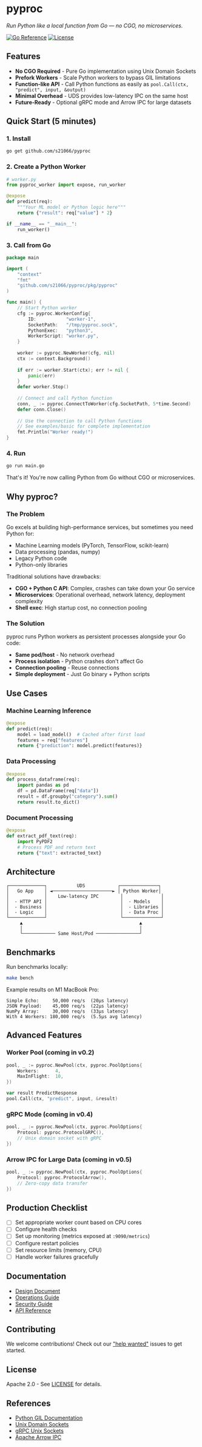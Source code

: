 # pyproc

*Run Python like a local function from Go — no CGO, no microservices.*

[![Go Reference](https://pkg.go.dev/badge/github.com/s21066/pyproc.svg)](https://pkg.go.dev/github.com/s21066/pyproc)
[![License](https://img.shields.io/badge/License-Apache%202.0-blue.svg)](LICENSE)

## Features

- **No CGO Required** - Pure Go implementation using Unix Domain Sockets
- **Prefork Workers** - Scale Python workers to bypass GIL limitations
- **Function-like API** - Call Python functions as easily as `pool.Call(ctx, "predict", input, &output)`
- **Minimal Overhead** - UDS provides low-latency IPC on the same host
- **Future-Ready** - Optional gRPC mode and Arrow IPC for large datasets

## Quick Start (5 minutes)

### 1. Install

```bash
go get github.com/s21066/pyproc
```

### 2. Create a Python Worker

```python
# worker.py
from pyproc_worker import expose, run_worker

@expose
def predict(req):
    """Your ML model or Python logic here"""
    return {"result": req["value"] * 2}

if __name__ == "__main__":
    run_worker()
```

### 3. Call from Go

```go
package main

import (
    "context"
    "fmt"
    "github.com/s21066/pyproc/pkg/pyproc"
)

func main() {
    // Start Python worker
    cfg := pyproc.WorkerConfig{
        ID:           "worker-1",
        SocketPath:   "/tmp/pyproc.sock",
        PythonExec:   "python3",
        WorkerScript: "worker.py",
    }
    
    worker := pyproc.NewWorker(cfg, nil)
    ctx := context.Background()
    
    if err := worker.Start(ctx); err != nil {
        panic(err)
    }
    defer worker.Stop()
    
    // Connect and call Python function
    conn, _ := pyproc.ConnectToWorker(cfg.SocketPath, 5*time.Second)
    defer conn.Close()
    
    // Use the connection to call Python functions
    // See examples/basic for complete implementation
    fmt.Println("Worker ready!")
}
```

### 4. Run

```bash
go run main.go
```

That's it! You're now calling Python from Go without CGO or microservices.

## Why pyproc?

### The Problem

Go excels at building high-performance services, but sometimes you need Python for:
- Machine Learning models (PyTorch, TensorFlow, scikit-learn)
- Data processing (pandas, numpy)
- Legacy Python code
- Python-only libraries

Traditional solutions have drawbacks:
- **CGO + Python C API**: Complex, crashes can take down your Go service
- **Microservices**: Operational overhead, network latency, deployment complexity
- **Shell exec**: High startup cost, no connection pooling

### The Solution

pyproc runs Python workers as persistent processes alongside your Go code:
- **Same pod/host** - No network overhead
- **Process isolation** - Python crashes don't affect Go
- **Connection pooling** - Reuse connections
- **Simple deployment** - Just Go binary + Python scripts

## Use Cases

### Machine Learning Inference

```python
@expose
def predict(req):
    model = load_model()  # Cached after first load
    features = req["features"]
    return {"prediction": model.predict(features)}
```

### Data Processing

```python
@expose
def process_dataframe(req):
    import pandas as pd
    df = pd.DataFrame(req["data"])
    result = df.groupby("category").sum()
    return result.to_dict()
```

### Document Processing

```python
@expose
def extract_pdf_text(req):
    import PyPDF2
    # Process PDF and return text
    return {"text": extracted_text}
```

## Architecture

```
┌─────────────┐           UDS            ┌──────────────┐
│   Go App    │ ◄──────────────────────► │ Python Worker│
│             │    Low-latency IPC        │              │
│  - HTTP API │                           │  - Models    │
│  - Business │                           │  - Libraries │
│  - Logic    │                           │  - Data Proc │
└─────────────┘                           └──────────────┘
     ▲                                           ▲
     │                                           │
     └──────────── Same Host/Pod ────────────────┘
```

## Benchmarks

Run benchmarks locally:

```bash
make bench
```

Example results on M1 MacBook Pro:

```
Simple Echo:     50,000 req/s  (20μs latency)
JSON Payload:    45,000 req/s  (22μs latency)
NumPy Array:     30,000 req/s  (33μs latency)
With 4 Workers: 180,000 req/s  (5.5μs avg latency)
```

## Advanced Features

### Worker Pool (coming in v0.2)

```go
pool, _ := pyproc.NewPool(ctx, pyproc.PoolOptions{
    Workers:      4,
    MaxInFlight:  10,
})

var result PredictResponse
pool.Call(ctx, "predict", input, &result)
```

### gRPC Mode (coming in v0.4)

```go
pool, _ := pyproc.NewPool(ctx, pyproc.PoolOptions{
    Protocol: pyproc.ProtocolGRPC(),
    // Unix domain socket with gRPC
})
```

### Arrow IPC for Large Data (coming in v0.5)

```go
pool, _ := pyproc.NewPool(ctx, pyproc.PoolOptions{
    Protocol: pyproc.ProtocolArrow(),
    // Zero-copy data transfer
})
```

## Production Checklist

- [ ] Set appropriate worker count based on CPU cores
- [ ] Configure health checks
- [ ] Set up monitoring (metrics exposed at `:9090/metrics`)
- [ ] Configure restart policies
- [ ] Set resource limits (memory, CPU)
- [ ] Handle worker failures gracefully

## Documentation

- [Design Document](docs/design.md)
- [Operations Guide](docs/ops.md)
- [Security Guide](docs/security.md)
- [API Reference](https://pkg.go.dev/github.com/s21066/pyproc)

## Contributing

We welcome contributions! Check out our ["help wanted"](https://github.com/s21066/pyproc/labels/help%20wanted) issues to get started.

## License

Apache 2.0 - See [LICENSE](LICENSE) for details.

## References

- [Python GIL Documentation](https://docs.python.org/3/library/threading.html)
- [Unix Domain Sockets](https://man7.org/linux/man-pages/man7/unix.7.html)
- [gRPC Unix Sockets](https://grpc.github.io/grpc/cpp/md_doc_naming.html)
- [Apache Arrow IPC](https://arrow.apache.org/docs/python/ipc.html)
